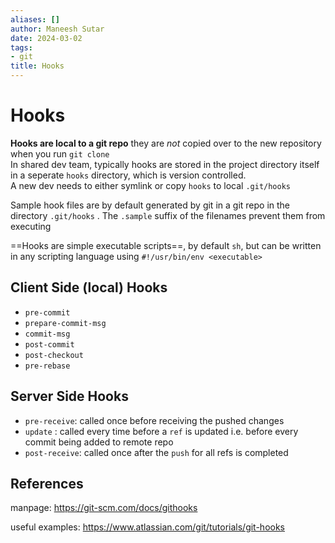 ```yaml
---
aliases: []
author: Maneesh Sutar
date: 2024-03-02
tags:
- git
title: Hooks
---
```


# Hooks

**Hooks are local to a git repo** they are *not* copied over to the new repository when you run `git clone`  
In shared dev team, typically hooks are stored in the project directory itself in a seperate `hooks` directory, which is version controlled.  
A new dev needs to either symlink or copy `hooks` to local `.git/hooks`

Sample hook files are by default generated by git in a git repo in the directory `.git/hooks` . The `.sample` suffix of the filenames prevent them from executing

==Hooks are simple executable scripts==, by default `sh`, but can be written in any scripting language using `#!/usr/bin/env <executable>`

## Client Side (local) Hooks

* `pre-commit`
* `prepare-commit-msg`
* `commit-msg`
* `post-commit`
* `post-checkout`
* `pre-rebase`

## Server Side Hooks

* `pre-receive`: called once before receiving the pushed changes
* `update` : called every time before a `ref` is updated i.e. before every commit being added to remote repo
* `post-receive`: called once after the `push` for all refs is completed

## References

manpage: <https://git-scm.com/docs/githooks>

useful examples: <https://www.atlassian.com/git/tutorials/git-hooks>
